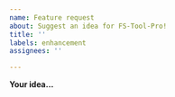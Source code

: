 ```yaml
---
name: Feature request
about: Suggest an idea for FS-Tool-Pro!
title: ''
labels: enhancement
assignees: ''

---
```


**Your idea...**
